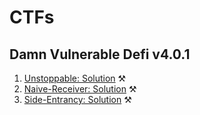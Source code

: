 # CTFs

## Damn Vulnerable Defi v4.0.1
1. [Unstoppable: Solution](https://github.com/operation-c/Web3-CTFs/blob/master/damn-vulnerable-defi/Findings.md#h-1-unstoppableflashloan-flash-loans-can-be-haulted-if-balance-of-unstoppabletotalsupply--unstoppabletotalassets-are-not-11) ⚒️
2. [Naive-Receiver: Solution](https://github.com/operation-c/Web3-CTFs/blob/master/damn-vulnerable-defi/Findings.md#naivereceiverpoolflashloan-funds-can-be-drained) ⚒️
3. [Side-Entrancy: Solution](https://github.com/operation-c/Web3-CTFs/blob/master/damn-vulnerable-defi/Findings.md#sideentrancelenderpoolflashloan-addressthisbalance-is-used-a-check-if-the-funds-have-been-paid-back) ⚒️
